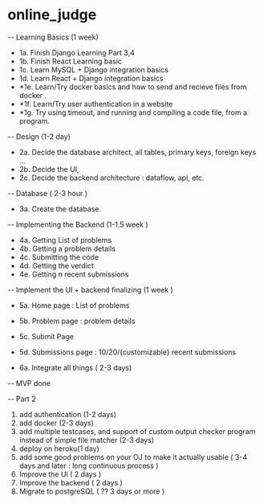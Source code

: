 # online_judge


-- Learning Basics (1 week)

- 1a. Finish Django Learning Part 3,4
- 1b. Finish React Learning basic
- 1c. Learn MySQL + Django integration basics
- 1d. Learn React + Django integration basics
- *1e. Learn/Try docker basics and how to send and recieve files from docker .
- *1f. Learn/Try user authentication in a website
- *1g. Try using timeout, and running and compiling a code file, from a program.

-- Design (1-2 day)

- 2a. Decide the database architect, all tables, primary keys, foreign keys ...
- 2b. Decide the UI, 
- 2c. Decide the backend architecture : dataflow, api, etc.

-- Database ( 2-3 hour )

- 3a. Create the database.

-- Implementing the Backend (1-1.5 week )

- 4a. Getting List of problems 
- 4b. Getting a problem details 
- 4c. Submitting the code 
- 4d. Getting the verdict
- 4e. Getting n recent submissions 

-- Implement the UI + backend finalizing (1 week )

- 5a. Home page : List of problems
- 5b. Problem page : problem details
- 5c. Submit Page 
- 5d. Submissions page : 10/20/{customizable} recent submissions

- 6a. Integrate all things ( 2-3 days)

-- MVP done

-- Part 2 

1. add authentication (1-2 days)
2. add docker (2-3 days)
3. add multiple testcases, and support of custom output checker program instead of simple file matcher (2-3 days)
4. deploy on heroku(1 day)
5. add some good problems on your OJ to make it actually usable ( 3-4 days and later : long continuous process )
6. Improve the UI ( 2 days )
7. Improve the backend ( 2 days )
8. Migrate to postgreSQL ( ?? 3 days or more )
